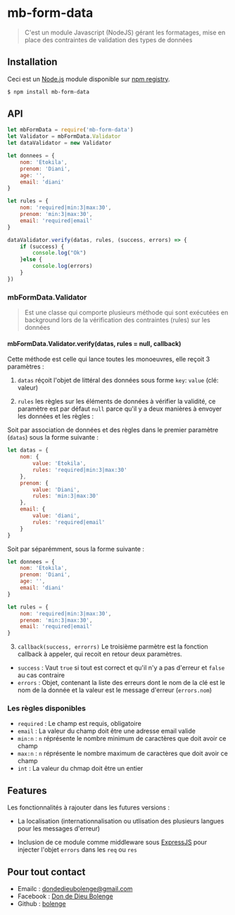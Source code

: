 # mb-form-data

> C'est un module Javascript (NodeJS) gérant les formatages, mise en place des contraintes de validation des types de données

## Installation

Ceci est un [Node.js](https://nodejs.org/en/) module disponible sur
[npm registry](https://www.npmjs.com/).

```bash
$ npm install mb-form-data
```

## API

```js
let mbFormData = require('mb-form-data')
let Validator = mbFormData.Validator
let dataValidator = new Validator

let donnees = {
	nom: 'Etokila',
	prenom: 'Diani',
	age: '',
	email: 'diani'
}

let rules = {
	nom: 'required|min:3|max:30',
	prenom: 'min:3|max:30',
	email: 'required|email'
}

dataValidator.verify(datas, rules, (success, errors) => {
	if (success) {
		console.log("Ok")
	}else {
		console.log(errors)
	}
})
```

### mbFormData.Validator

> Est une classe qui comporte plusieurs méthode qui sont exécutées en background lors de la vérification des contraintes (rules) sur les données

#### mbFormData.Validator.verify(datas, rules = null, callback)

Cette méthode est celle qui lance toutes les monoeuvres, elle reçoit 3 paramètres :
1. `datas` réçoit l'objet de littéral des données sous forme `key`: `value` (clé: valeur)

2. `rules` les règles sur les éléments de données à vérifier la validité, ce paramètre est par défaut `null` parce qu'il y a deux manières à envoyer les données et les règles : 

Soit par association de données et des règles dans le premier paramètre (`datas`) sous la forme suivante :

```js
let datas = {
	nom: {
		value: 'Etokila',
		rules: 'required|min:3|max:30'
	},
	prenom: {
		value: 'Diani',
		rules: 'min:3|max:30'
	},
	email: {
		value: 'diani',
		rules: 'required|email'
	}
}
```

Soit par séparémment, sous la forme suivante :

```js
let donnees = {
	nom: 'Etokila',
	prenom: 'Diani',
	age: '',
	email: 'diani'
}

let rules = {
	nom: 'required|min:3|max:30',
	prenom: 'min:3|max:30',
	email: 'required|email'
}
```

3. `callback(success, errorrs)` Le troisième parmètre est la fonction callback à appeler, qui recoit en retour deux paramètres.
* `success` : Vaut `true` si tout est correct et qu'il n'y a pas d'erreur et `false` au cas contraire
* `errors` : Objet, contenant la liste des erreurs dont le nom de la clé est le nom de la donnée et la valeur est le message d'erreur (`errors.nom`)

### Les règles disponibles

* `required` : Le champ est requis, obligatoire
* `email` : La valeur du champ doit être une adresse email valide
* `min:n` : `n` réprésente le nombre minimum de caractères que doit avoir ce champ
* `max:n` : `n` réprésente le nombre maximum de caractères que doit avoir ce champ
* `int` : La valeur du chmap doit être un entier

## Features

Les fonctionnalités à rajouter dans les futures versions :

* La localisation (internationnalisation ou utlisation des plusieurs langues pour les messages d'erreur)

* Inclusion de ce module comme middleware sous [ExpressJS](http://expressjs.com/) pour injecter l'objet `errors` dans les `req` ou `res`

## Pour tout contact

* Emailc : dondedieubolenge@gmail.com
* Facebook : [Don de Dieu Bolenge](http://facebook.com/dondedieu.bolenge)
* Github : [bolenge](http://github/bolenge)